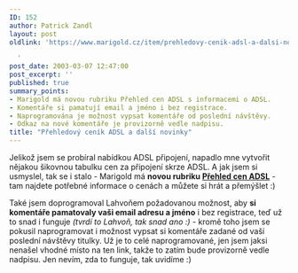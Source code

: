 ```yaml
---
ID: 152
author: Patrick Zandl
layout: post
oldlink: 'https://www.marigold.cz/item/prehledovy-cenik-adsl-a-dalsi-novinky

  '
post_date: 2003-03-07 12:47:00
post_excerpt: ''
published: true
summary_points:
- Marigold má novou rubriku Přehled cen ADSL s informacemi o ADSL.
- Komentáře si pamatují email a jméno i bez registrace.
- Naprogramována je možnost vypsat komentáře od poslední návštěvy.
- Odkaz na nové komentáře je provizorně vedle nadpisu.
title: "Přehledový ceník ADSL a další novinky"
---
```


<p>
Jelikož jsem se probíral nabídkou ADSL připojení, napadlo mne vytvořit nějakou šikovnou tabulku cen za připojení skrze ADSL. A jak jsem si usmyslel, tak se i stalo - Marigold má <STRONG>novou rubriku </STRONG><A href="/adsl"><STRONG>Přehled cen ADSL</STRONG></A> - tam najdete potřebné informace o cenách a můžete si hrát a přemýšlet :)</p>

<p>
Také jsem doprogramoval Lahvoňem požadovanou možnost, aby <STRONG>si komentáře pamatovaly vaši email adresu a jméno</STRONG> i bez registrace, teď už to snad i funguje <EM>(tvrdí to Lahvoň, tak snad ano :)</EM> - kromě toho jsem se pokusil naprogramovat i možnost vypsat si komentáře zadané od vaší poslední návštěvy titulky. Už je to celé naprogramované, jen jsem jaksi nenašel vhodné místo na ten link, takže to zatím bude provizorně vedle nadpisu. Jen nevím, zda to funguje, tak uvidíme :)</p>